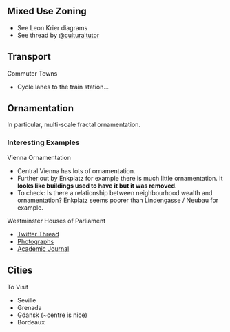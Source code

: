 ## Mixed Use Zoning
* See Leon Krier diagrams
* See thread by [@culturaltutor ](https://twitter.com/culturaltutor/status/1576681543388405760?s=20)

## Transport
Commuter Towns
* Cycle lanes to the train station...

## Ornamentation
In particular, multi-scale fractal ornamentation.

### Interesting Examples
Vienna Ornamentation
* Central Vienna has lots of ornamentation.
* Further out by Enkplatz for example there is much little ornamentation. It **looks like buildings used to have it but it was removed**.
* To check: Is there a relationship between neighbourhood wealth and ornamentation? Enkplatz seems poorer than Lindengasse / Neubau for example.

Westminster Houses of Parliament
* [Twitter Thread](https://twitter.com/SCP_Hughes/status/1633806274415538177)
* [Photographs](https://picturethisuk.org/tag/palace-of-westminster/)
* [Academic Journal](https://www.cambridge.org/core/journals/antiquaries-journal/article/historic-ventilation-system-of-the-house-of-commons-184052-revisiting-david-boswell-reids-environmental-legacy/68B8DCE8E4B23DE507E014B019762A2A)

## Cities
To Visit
* Seville
* Grenada
* Gdansk (~centre is nice)
* Bordeaux
